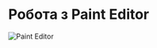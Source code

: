 # Робота з Paint Editor

![Paint Editor](https://github.com/tatozavr/scratch_jr/blob/master/images/interface_paint_scratch_rr.PNG)
